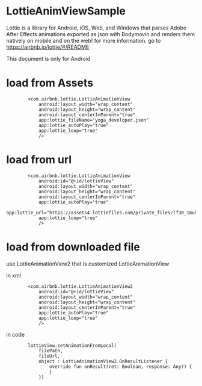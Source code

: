 # LottieAnimViewSample

Lottie is a library for Android, iOS, Web, and Windows that parses Adobe After Effects animations exported as json with Bodymovin and renders them natively on mobile and on the web! for more information. go to https://airbnb.io/lottie/#/README

This document is only for Android

# load from Assets
```
        <com.airbnb.lottie.LottieAnimationView
            android:layout_width="wrap_content"
            android:layout_height="wrap_content"
            android:layout_centerInParent="true"
            app:lottie_fileName="yoga_developer.json"
            app:lottie_autoPlay="true"
            app:lottie_loop="true"
            />
```

# load from url
```
        <com.airbnb.lottie.LottieAnimationView
            android:id="@+id/lottieView"
            android:layout_width="wrap_content"
            android:layout_height="wrap_content"
            android:layout_centerInParent="true"
            app:lottie_autoPlay="true"
            app:lottie_url="https://assets4.lottiefiles.com/private_files/lf30_1mukjnbu.json"
            app:lottie_loop="true"
            />
```


# load from downloaded file
 use LottieAnimationView2 that is customized LottieAnimationView

in xml
```
        <com.airbnb.lottie.LottieAnimationView2
            android:id="@+id/lottieView"
            android:layout_width="wrap_content"
            android:layout_height="wrap_content"
            android:layout_centerInParent="true"
            app:lottie_autoPlay="true"
            app:lottie_loop="true"
            />
```
in code
```
        lottieView.setAnimationFromLocal(
            filePath,
            fileUrl,
            object : LottieAnimationView2.OnResultListener {
                override fun onResult(ret: Boolean, response: Any?) {
                }
            })
```


